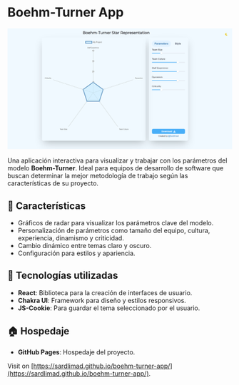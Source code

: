 # Boehm-Turner App

![Preview Image](/preview.png)

Una aplicación interactiva para visualizar y trabajar con los parámetros del modelo **Boehm-Turner**. Ideal para equipos de desarrollo de software que buscan determinar la mejor metodología de trabajo según las características de su proyecto.

## 🌟 Características

- Gráficos de radar para visualizar los parámetros clave del modelo.
- Personalización de parámetros como tamaño del equipo, cultura, experiencia, dinamismo y criticidad.
- Cambio dinámico entre temas claro y oscuro.
- Configuración para estilos y apariencia.

## 🚀 Tecnologías utilizadas

- **React**: Biblioteca para la creación de interfaces de usuario.
- **Chakra UI**: Framework para diseño y estilos responsivos.
- **JS-Cookie**: Para guardar el tema seleccionado por el usuario.

## 🏠 Hospedaje

- **GitHub Pages**: Hospedaje del proyecto.

Visit on [https://sardlimad.github.io/boehm-turner-app/](https://sardlimad.github.io/boehm-turner-app/).
